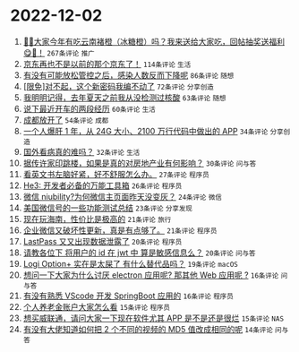 # 2022-12-02

1. [🍊🍊大家今年有吃云南褚橙（冰糖橙）吗？我来送给大家吃，回帖抽奖送福利😋🧺！](https://www.v2ex.com/t/899506) `267条评论` `推广`
1. [京东再也不是以前的那个京东了！](https://www.v2ex.com/t/899515) `114条评论` `生活`
1. [有没有可能放松管控之后，感染人数反而下降呢](https://www.v2ex.com/t/899546) `86条评论` `随想`
1. [[限免]对不起，这个新密码我编不动了](https://www.v2ex.com/t/899512) `72条评论` `分享创造`
1. [我明明记得，去年夏天之前我从没检测过核酸](https://www.v2ex.com/t/899504) `63条评论` `随想`
1. [说下最近开车的两段经历](https://www.v2ex.com/t/899513) `60条评论` `生活`
1. [成都放开了](https://www.v2ex.com/t/899502) `54条评论` `成都`
1. [一个人爆肝 1 年，从 24G 大小、2100 万行代码中做出的 APP](https://www.v2ex.com/t/899559) `34条评论` `分享创造`
1. [国外看病真的难吗？](https://www.v2ex.com/t/899579) `32条评论` `生活`
1. [据传许家印跳楼，如果是真的对房地产业有何影响？](https://www.v2ex.com/t/899596) `30条评论` `问与答`
1. [看英文书左脑好紧，好不舒服怎么办。](https://www.v2ex.com/t/899557) `27条评论` `程序员`
1. [He3: 开发者必备的万能工具箱](https://www.v2ex.com/t/899531) `26条评论` `程序员`
1. [微信 niubility?为何微信主页面昨天没变灰？](https://www.v2ex.com/t/899508) `24条评论` `微信`
1. [美国微信号的一些功能测试总结](https://www.v2ex.com/t/899516) `23条评论` `分享发现`
1. [现在玩海南，性价比是极高的](https://www.v2ex.com/t/899533) `21条评论` `旅行`
1. [企业微信又破坏性更新，真是有点够了。](https://www.v2ex.com/t/899521) `21条评论` `程序员`
1. [LastPass 又又出现数据泄露了](https://www.v2ex.com/t/899547) `20条评论` `程序员`
1. [请教各位下 将用户的 id 在 jwt 中 算是敏感信息么？](https://www.v2ex.com/t/899520) `20条评论` `问与答`
1. [Logi Option+ 实在是太屎了 有什么替代品吗？](https://www.v2ex.com/t/899514) `19条评论` `macOS`
1. [想问一下大家为什么讨厌 electron 应用呢? 那其他 Web 应用呢 ?](https://www.v2ex.com/t/899570) `16条评论` `问与答`
1. [有没有熟悉 VScode 开发 SpringBoot 应用的](https://www.v2ex.com/t/899538) `16条评论` `程序员`
1. [个人养老金账户大家怎么看](https://www.v2ex.com/t/899600) `15条评论` `程序员`
1. [想买威联通，请问大家一下现在软件尤其 APP 是不是还是很烂](https://www.v2ex.com/t/899590) `15条评论` `NAS`
1. [有没有大佬知道如何把 2 个不同的视频的 MD5 值改成相同的呢](https://www.v2ex.com/t/899567) `14条评论` `问与答`
